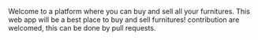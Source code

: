 Welcome to a platform where you can buy and sell all your furnitures. This web app will be a best place to buy and sell furnitures! contribution are welcomed, this can be done by   pull requests.
